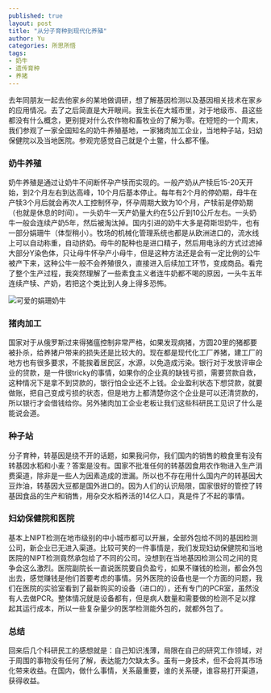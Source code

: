 ```yaml
---
published: true
layout: post
title: "从分子育种到现代化养殖"
author: Yu
categories: 所思所悟
tags:
- 奶牛
- 遗传育种
- 养猪
---
```


去年同朋友一起去他家乡的某地做调研，想了解基因检测以及基因相关技术在家乡的应用情况。去了之后简直是大开眼间。我生长在大城市里，对于地级市、县这些都没有什么概念，更别提对什么农作物和畜牧业的了解为零。在短短的一个周末，我们参观了一家全国知名的奶牛养殖基地，一家猪肉加工企业，当地种子站，妇幼保健院以及当地医院。参观完感觉自己就是个土鳖，什么都不懂。

### 奶牛养殖

奶牛养殖是通过让奶牛不间断怀孕产犊而实现的。一般产奶从产犊后15-20天开始，到2个月左右到达高峰，10个月后基本停止。每年有2个月的停奶期，母牛在产犊3个月后就会再次人工控制怀孕，怀孕周期大致为10个月，产犊前是停奶期（也就是休息的时间）。一头奶牛一天产奶量大约在5公斤到10公斤左右。一头奶牛一般会连续产奶5年，然后被淘汰掉。国内引进的奶牛大多是荷斯坦奶牛，也有一部分娟珊牛（体型稍小）。牧场的机械化管理系统也都是从欧洲进口的，流水线上可以自动称重，自动挤奶。母牛的配种也是进口精子，然后用电泳的方式过滤掉大部分Y染色体，只让母牛怀孕产小母牛，但是这种方法还是会有一定比例的公牛被产下来，这种公牛一般不会养殖很久，直接进入后续加工环节，变成商品。看完了整个生产过程，我突然理解了一些素食主义者连牛奶都不喝的原因，一头牛五年连续产犊、产奶，若把这个类比到人身上得多恐怖。

![可爱的娟珊奶牛](https://i.imgur.com/7gLRlEc.jpg)

### 猪肉加工

国家对于从俄罗斯过来得猪瘟控制非常严格，如果发现病猪，方圆20里的猪都要被扑杀，给养猪户带来的损失还是比较大的。现在都是现代化工厂养猪，建工厂的地方也有很多要求，不能挨着居民区，水源，以免造成污染。银行对于发放评审企业的贷款，是一件很tricky的事情，如果你的企业真的缺钱亏损，需要贷款自救，这种情况下是拿不到贷款的，银行怕企业还不上钱。企业盈利状态下想贷款，就要做账，把自己变成亏损的状态，但是地方上都清楚你这个企业是可以还清贷款的，所以银行才会借钱给你。另外猪肉加工企业老板让我们这些科研民工见识了什么是能说会道。

### 种子站

分子育种，转基因是绕不开的话题，如果我问你，我们国内的销售的粮食里有没有转基因水稻和小麦？答案是没有。国家不批准任何的转基因食用农作物进入生产消费渠道，除非是一些人为因素造成的泄漏。所以也不存在用什么国内产的转基因大豆炸油，转基因大豆都是国外进口的。因为人们的认识局限，国家很好的管控了转基因食品的生产和销售，用杂交水稻养活的14亿人口，真是件了不起的事情。

### 妇幼保健院和医院

基本上NIPT检测在地市级别的中小城市都可以开展，全部外包给不同的基因检测公司，新企业已无进入渠道。比较可笑的一件事情是，我们发现妇幼保健院和当地医院的NIPT检测竟然承包给了不同的公司。没想到在当地基因检测公司之间的竞争会这么激烈。医院副院长一直说医院要自负盈亏，如果不赚钱的检测，都会外包出去，感觉赚钱是他们首要考虑的事情。另外医院的设备也是一个方面的问题，我们在医院的实验室看到了最新购买的设备（进口的），还有专门的PCR室，虽然没有人去做PCR。整体情况就是设备都有，但是病人数量和需要做的检测不足以撑起其运行成本，所以一些复杂量少的医学检测能外包的，就都外包了。

### 总结

回来后几个科研民工的感想就是：自己知识浅薄，局限在自己的研究工作领域，对于周围的事物没有任何了解，表达能力欠缺太多。虽有一身技术，但不会将其市场化带来收益。在国内，做什么事情，关系最重要，谁的关系硬，谁容易打开渠道，获得收益。
